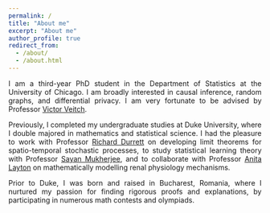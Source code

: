 ```yaml
---
permalink: /
title: "About me"
excerpt: "About me"
author_profile: true
redirect_from: 
  - /about/
  - /about.html
---
```




<p><div style="text-align: justify"> 
I am a third-year PhD student in the Department of Statistics at the University of Chicago. I am broadly interested in causal inference, random graphs, and differential privacy. I am very fortunate to be advised by Professor <a href="https://http://victorveitch.com">Victor Veitch</a>. 
 </div></p>


<p><div style="text-align: justify"> 
Previously, I completed my undergraduate studies at Duke University, where I double majored in mathematics and statistical science. I had the pleasure to work with Professor <a href="https://services.math.duke.edu/~rtd/">Richard Durrett</a> on developing limit theorems for spatio-temporal stochastic processes, to study statistical learning theory with Professor <a href="https://sayanmuk.github.io">Sayan Mukherjee</a>, and to collaborate with Professor <a href="https://uwaterloo.ca/scholar/a2layton">Anita Layton</a> on mathematically modelling renal physiology mechanisms. 
</div></p>

<p><div style="text-align: justify"> 
Prior to Duke, I was born and raised in Bucharest, Romania, where I nurtured my passion for finding rigorous proofs and explanations, by participating in numerous math contests and olympiads. 
</div></p>



